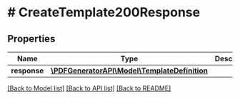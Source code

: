 # # CreateTemplate200Response

## Properties

Name | Type | Description | Notes
------------ | ------------- | ------------- | -------------
**response** | [**\PDFGeneratorAPI\Model\TemplateDefinition**](TemplateDefinition.md) |  | [optional]

[[Back to Model list]](../../README.md#models) [[Back to API list]](../../README.md#endpoints) [[Back to README]](../../README.md)

